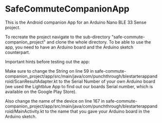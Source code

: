 # SafeCommuteCompanionApp

This is the Android companion App for an Arduino Nano BLE 33 Sense project. 

To recreate the project navigate to the sub-directory "safe-commute-companion_project" and clone the whole directory. 
To be able to use the app, you need to have an Arduino board and the Arduino sketch counterpart. 

Important hints before testing out the app:

Make sure to change the String on line 59 in safe-commute-companion_project/app/src/main/java/com/punchthrough/blestarterappandroid/ScanResultAdapter.kt to the Serial Number of your own Arduino board (we used the Lightblue App to find out our boards Serial number, which is available on the Google Play Store).

Also change the name of the device on line 167 in safe-commute-companion_project/app/src/main/java/com/punchthrough/blestarterappandroid/MainActivity.kt to the name that you gave your Arduino board in the Arduino sketch. 
